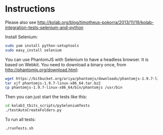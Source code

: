 Instructions
============
Please also see http://kolab.org/blog/timotheus-pokorra/2013/11/19/kolab-integration-tests-selenium-and-python

Install Selenium:
```sh
sudo yum install python-setuptools
sudo easy_install selenium 
```

You can use PhantomJS with Selenium to have a headless browser. It is based on Webkit.
You need to download a binary once, from http://phantomjs.org/download.html:

```sh
wget https://bitbucket.org/ariya/phantomjs/downloads/phantomjs-1.9.7-linux-x86_64.tar.bz2
tar xjf phantomjs-1.9.7-linux-x86_64.tar.bz2
cp phantomjs-1.9.7-linux-x86_64/bin/phantomjs /usr/bin
```

Then you can just start the tests like this:
```sh
cd kolab3_tbits_scripts/pySeleniumTests
./testAutoCreateFolders.py
```

To run all tests:
```sh
./runTests.sh
```
